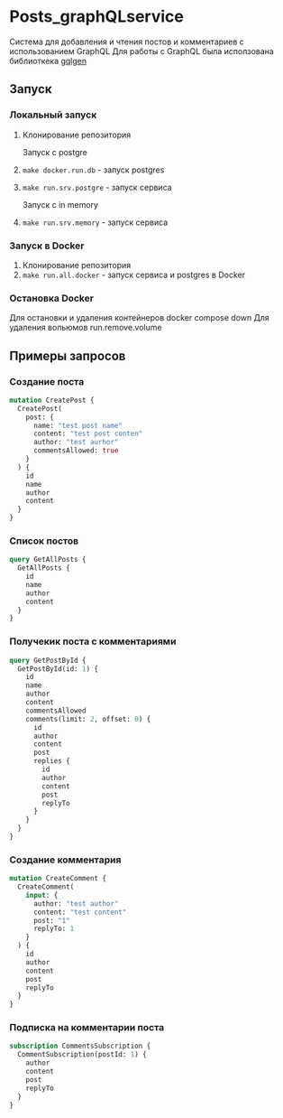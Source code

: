# Posts_graphQLservice

Система для добавления и чтения постов и комментариев с использованием GraphQL
Для работы с GraphQL была исползована библиоткека [gqlgen](https://gqlgen.com/)

## Запуск

### Локальный запуск

1. Клонирование репозитория

   Запуск с postgre

2. `make docker.run.db` - запуск postgres
3. `make run.srv.postgre` - запуск сервиса

   Запуск с in memory

4. `make run.srv.memory` - запуск сервиса

### Запуск в Docker

1. Клонирование репозитория
2. `make run.all.docker` - запуск сервиса и postgres в Docker

### Остановка Docker

Для остановки и удаления контейнеров docker compose down
Для удаления вольюмов run.remove.volume

## Примеры запросов

### Создание поста

```graphql
mutation CreatePost {
  CreatePost(
    post: {
      name: "test post name"
      content: "test post conten"
      author: "test aurhor"
      commentsAllowed: true
    }
  ) {
    id
    name
    author
    content
  }
}
```

### Список постов

```graphql
query GetAllPosts {
  GetAllPosts {
    id
    name
    author
    content
  }
}
```

### Получекик поста с комментариями

```graphql
query GetPostById {
  GetPostById(id: 1) {
    id
    name
    author
    content
    commentsAllowed
    comments(limit: 2, offset: 0) {
      id
      author
      content
      post
      replies {
        id
        author
        content
        post
        replyTo
      }
    }
  }
}
```

### Создание комментария

```graphql
mutation CreateComment {
  CreateComment(
    input: {
      author: "test author"
      content: "test content"
      post: "1"
      replyTo: 1
    }
  ) {
    id
    author
    content
    post
    replyTo
  }
}
```

### Подписка на комментарии поста

```graphql
subscription CommentsSubscription {
  CommentSubscription(postId: 1) {
    author
    content
    post
    replyTo
  }
}
```
